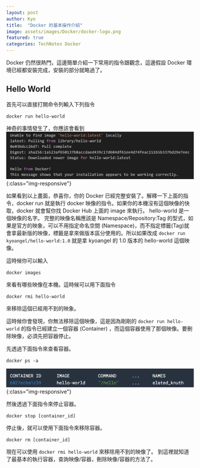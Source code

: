 ```yaml
---
layout: post
author: Kyo
title:  "Docker 的基本操作介紹"
image: assets/images/Docker/docker-logo.png
featured: true
categories: TechNotes Docker
---
```

Docker 仍然很熱門，這邊簡單介紹一下常用的指令跟觀念，這邊假設 Docker 環境已經都安裝完成，安裝的部分就略過了。

## Hello World
首先可以直接打開命令列輸入下列指令
```
docker run hello-world
```
神奇的事情發生了，你應該會看到
![cmd](/assets/images/Docker/hello-world.png){:class="img-responsive"}

如果看到以上畫面，恭喜你，你的 Docker 已經完整安裝了。解釋一下上面的指令，docker run 就是執行 docker 映像的指令。如果你的本機沒有這個映像的快取，docker 就會幫你找 Docker Hub 上面的 image 來執行。 hello-world 是一個映像的名字。
完整的映像名稱應該是 Namespace/Repository:Tag 的型式，如果是官方的映象，可以不用指定命名空間 (Namespace)，而不指定標籤(Tag)就會拿最新版的映像，標籤是拿來做版本區分使用的。所以如果改成 `docker run kyoangel/hello-world:1.0` 就是拿 kyoangel 的 1.0 版本的 hello-world 這個映像。

這時候你可以輸入
```
docker images
```
來看有哪些映像在本機。這時候可以用下面指令
```
docker rmi hello-world
```
來移除這個已經用不到的映象。

這時候你會發現，你無法移除這個映像，這是因為剛剛的 `docker run hello-world` 的指令已經建立一個容器 (Container) ，而這個容器使用了那個映像。要刪除映像，必須先把容器停止。

先透過下面指令來查看容器。
```
docker ps -a
```
![ps](/assets/images/Docker/ps.png){:class="img-responsive"}

然後透過下面指令來停止容器。
```
docker stop [container_id]
``` 
停止後，就可以使用下面指令來移除容器。
```
docker rm [container_id]
```

現在可以使用 ```docker rmi hello-world``` 來移除用不到的映像了。
到這裡就知道了最基本的執行容器，查詢映像/容器，刪除映像/容器的方法了。